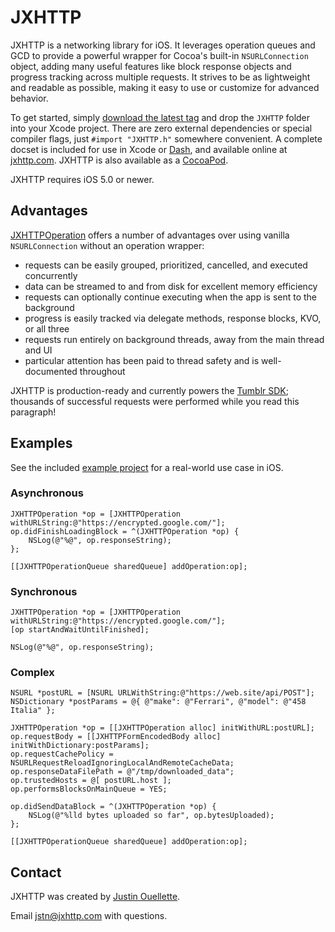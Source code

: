 # JXHTTP #

JXHTTP is a networking library for iOS. It leverages operation queues and GCD to provide a powerful wrapper for Cocoa's built-in `NSURLConnection` object, adding many useful features like block response objects and progress tracking across multiple requests. It strives to be as lightweight and readable as possible, making it easy to use or customize for advanced behavior.

To get started, simply [download the latest tag](https://github.com/jstn/JXHTTP/tags) and drop the `JXHTTP` folder into your Xcode project. There are zero external dependencies or special compiler flags, just `#import "JXHTTP.h"` somewhere convenient. A complete docset is included for use in Xcode or [Dash](http://kapeli.com/dash/), and available online at [jxhttp.com](http://jxhttp.com/docs/html/). JXHTTP is also available as a [CocoaPod](http://cocoapods.org/?q=name%3AJXHTTP).

JXHTTP requires iOS 5.0 or newer.

## Advantages ##

[JXHTTPOperation](JXHTTP/JXHTTPOperation.h) offers a number of advantages over using vanilla `NSURLConnection` without an operation wrapper:

- requests can be easily grouped, prioritized, cancelled, and executed concurrently
- data can be streamed to and from disk for excellent memory efficiency
- requests can optionally continue executing when the app is sent to the background
- progress is easily tracked via delegate methods, response blocks, KVO, or all three
- requests run entirely on background threads, away from the main thread and UI
- particular attention has been paid to thread safety and is well-documented throughout

JXHTTP is production-ready and currently powers the [Tumblr SDK](https://github.com/tumblr/TMTumblrSDK); thousands of successful requests were performed while you read this paragraph!

## Examples ##

See the included [example project](example/) for a real-world use case in iOS.

### Asynchronous ###

	JXHTTPOperation *op = [JXHTTPOperation withURLString:@"https://encrypted.google.com/"];
	op.didFinishLoadingBlock = ^(JXHTTPOperation *op) {
	    NSLog(@"%@", op.responseString);
	};

	[[JXHTTPOperationQueue sharedQueue] addOperation:op];

### Synchronous ###

	JXHTTPOperation *op = [JXHTTPOperation withURLString:@"https://encrypted.google.com/"];
	[op startAndWaitUntilFinished];

	NSLog(@"%@", op.responseString);

### Complex ###

	NSURL *postURL = [NSURL URLWithString:@"https://web.site/api/POST"];
	NSDictionary *postParams = @{ @"make": @"Ferrari", @"model": @"458 Italia" };

	JXHTTPOperation *op = [[JXHTTPOperation alloc] initWithURL:postURL];
	op.requestBody = [[JXHTTPFormEncodedBody alloc] initWithDictionary:postParams];
	op.requestCachePolicy = NSURLRequestReloadIgnoringLocalAndRemoteCacheData;
	op.responseDataFilePath = @"/tmp/downloaded_data";
	op.trustedHosts = @[ postURL.host ];
	op.performsBlocksOnMainQueue = YES;

	op.didSendDataBlock = ^(JXHTTPOperation *op) {
	    NSLog(@"%lld bytes uploaded so far", op.bytesUploaded);
	};

	[[JXHTTPOperationQueue sharedQueue] addOperation:op];

## Contact ##

JXHTTP was created by [Justin Ouellette](http://justinouellette.com/).

Email [jstn@jxhttp.com](mailto:jstn@jxhttp.com) with questions.
